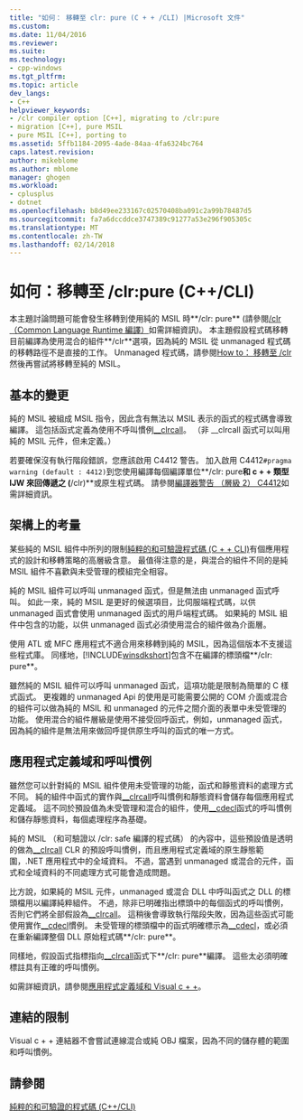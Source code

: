 ```yaml
---
title: "如何： 移轉至 clr: pure (C + + /CLI) |Microsoft 文件"
ms.custom: 
ms.date: 11/04/2016
ms.reviewer: 
ms.suite: 
ms.technology:
- cpp-windows
ms.tgt_pltfrm: 
ms.topic: article
dev_langs:
- C++
helpviewer_keywords:
- /clr compiler option [C++], migrating to /clr:pure
- migration [C++], pure MSIL
- pure MSIL [C++], porting to
ms.assetid: 5ffb1184-2095-4ade-84aa-4fa6324bc764
caps.latest.revision: 
author: mikeblome
ms.author: mblome
manager: ghogen
ms.workload:
- cplusplus
- dotnet
ms.openlocfilehash: b8d49ee233167c02570408ba091c2a99b78487d5
ms.sourcegitcommit: fa7a6dccddce3747389c91277a53e296f905305c
ms.translationtype: MT
ms.contentlocale: zh-TW
ms.lasthandoff: 02/14/2018
---
```

# <a name="how-to-migrate-to-clrpure-ccli"></a>如何：移轉至 /clr:pure (C++/CLI)
本主題討論問題可能會發生移轉到使用純的 MSIL 時**/clr: pure** (請參閱[/clr （Common Language Runtime 編譯）](../build/reference/clr-common-language-runtime-compilation.md)如需詳細資訊)。 本主題假設程式碼移轉目前編譯為使用混合的組件**/clr**選項，因為純的 MSIL 從 unmanaged 程式碼的移轉路徑不是直接的工作。 Unmanaged 程式碼，請參閱[How to： 移轉至 /clr](../dotnet/how-to-migrate-to-clr.md)然後再嘗試將移轉至純的 MSIL。  
  
## <a name="basic-changes"></a>基本的變更  
 純的 MSIL 被組成 MSIL 指令，因此含有無法以 MSIL 表示的函式的程式碼會導致編譯。 這包括函式定義為使用不呼叫慣例[__clrcall](../cpp/clrcall.md)。 （非 __clrcall 函式可以叫用純的 MSIL 元件，但未定義。）  
  
 若要確保沒有執行階段錯誤，您應該啟用 C4412 警告。 加入啟用 C4412`#pragma warning (default : 4412)`到您使用編譯每個編譯單位**/clr: pure**和 c + + 類型 IJW 來回傳遞之 (**/clr)**或原生程式碼。 請參閱[編譯器警告 （層級 2） C4412](../error-messages/compiler-warnings/compiler-warning-level-2-c4412.md)如需詳細資訊。  
  
## <a name="architectural-considerations"></a>架構上的考量  
 某些純的 MSIL 組件中所列的限制[純粹的和可驗證程式碼 (C + + CLI)](../dotnet/pure-and-verifiable-code-cpp-cli.md)有個應用程式的設計和移轉策略的高層級含意。 最值得注意的是，與混合的組件不同的是純 MSIL 組件不喜歡與未受管理的模組完全相容。  
  
 純的 MSIL 組件可以呼叫 unmanaged 函式，但是無法由 unmanaged 函式呼叫。 如此一來，純的 MSIL 是更好的候選項目，比伺服端程式碼，以供 unmanaged 函式會使用 unmanaged 函式的用戶端程式碼。 如果純的 MSIL 組件中包含的功能，以供 unmanaged 函式必須使用混合的組件做為介面層。  
  
 使用 ATL 或 MFC 應用程式不適合用來移轉到純的 MSIL，因為這個版本不支援這些程式庫。 同樣地，[!INCLUDE[winsdkshort](../atl-mfc-shared/reference/includes/winsdkshort_md.md)]包含不在編譯的標頭檔**/clr: pure**。  
  
 雖然純的 MSIL 組件可以呼叫 unmanaged 函式，這項功能是限制為簡單的 C 樣式函式。 更複雜的 unmanaged Api 的使用是可能需要公開的 COM 介面或混合的組件可以做為純的 MSIL 和 unmanaged 的元件之間介面的表單中未受管理的功能。 使用混合的組件層級是使用不接受回呼函式，例如，unmanaged 函式，因為純的組件是無法用來做回呼提供原生呼叫的函式的唯一方式。  
  
## <a name="application-domains-and-calling-conventions"></a>應用程式定義域和呼叫慣例  
 雖然您可以針對純的 MSIL 組件使用未受管理的功能，函式和靜態資料的處理方式不同。 純的組件中函式的實作與[__clrcall](../cpp/clrcall.md)呼叫慣例和靜態資料會儲存每個應用程式定義域。 這不同於預設值為未受管理和混合的組件，使用[__cdecl](../cpp/cdecl.md)函式的呼叫慣例和儲存靜態資料，每個處理程序為基礎。  
  
 純的 MSIL （和可驗證以 /clr: safe 編譯的程式碼） 的內容中，這些預設值是透明的做為[__clrcall](../cpp/clrcall.md) CLR 的預設呼叫慣例，而且應用程式定義域的原生靜態範圍，.NET 應用程式中的全域資料。 不過，當遇到 unmanaged 或混合的元件，函式和全域資料的不同處理方式可能會造成問題。  
  
 比方說，如果純的 MSIL 元件，unmanaged 或混合 DLL 中呼叫函式之 DLL 的標頭檔用以編譯純粹組件。 不過，除非已明確指出標頭中的每個函式的呼叫慣例，否則它們將全部假設為[__clrcall](../cpp/clrcall.md)。 這稍後會導致執行階段失敗，因為這些函式可能使用實作[__cdecl](../cpp/cdecl.md)慣例。 未受管理的標頭檔中的函式明確標示為[__cdecl](../cpp/cdecl.md)，或必須在重新編譯整個 DLL 原始程式碼**/clr: pure**。  
  
 同樣地，假設函式指標指向[__clrcall](../cpp/clrcall.md)函式下**/clr: pure**編譯。 這些太必須明確標註具有正確的呼叫慣例。  
  
 如需詳細資訊，請參閱[應用程式定義域和 Visual c + +](../dotnet/application-domains-and-visual-cpp.md)。  
  
## <a name="linking-limitations"></a>連結的限制  
 Visual c + + 連結器不會嘗試連線混合或純 OBJ 檔案，因為不同的儲存體的範圍和呼叫慣例。  
  
## <a name="see-also"></a>請參閱  
 [純粹的和可驗證的程式碼 (C++/CLI)](../dotnet/pure-and-verifiable-code-cpp-cli.md)